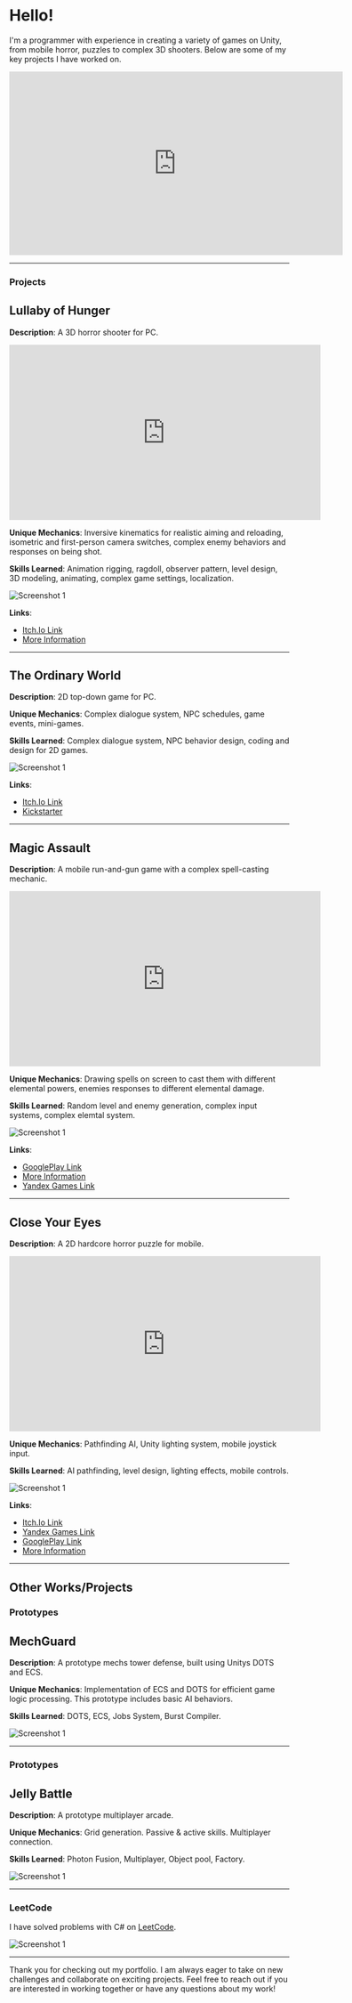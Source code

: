 # Hello!

I'm a programmer with experience in creating a variety of games on Unity, from mobile horror, puzzles to complex 3D shooters. Below are some of my key projects I have worked on.

<iframe width="600" height="330" src="https://www.youtube.com/embed/Txi0ZCo5lIg?si=E_fji96mTxfimcDq" title="YouTube video player" frameborder="0" allow="accelerometer; autoplay; clipboard-write; encrypted-media; gyroscope; picture-in-picture; web-share" referrerpolicy="strict-origin-when-cross-origin" allowfullscreen></iframe>

---


### Projects

## Lullaby of Hunger

**Description**: A 3D horror shooter for PC.

<iframe width="560" height="315" src="https://www.youtube.com/embed/tgxWWx9oRBs?si=ZnGdGeWb0kL7NFtu" title="YouTube video player" frameborder="0" allow="accelerometer; autoplay; clipboard-write; encrypted-media; gyroscope; picture-in-picture; web-share" referrerpolicy="strict-origin-when-cross-origin" allowfullscreen></iframe>

**Unique Mechanics**: Inversive kinematics for realistic aiming and reloading, isometric and first-person camera switches, complex enemy behaviors and responses on being shot.

**Skills Learned**: Animation rigging, ragdoll, observer pattern, level design, 3D modeling, animating, complex game settings, localization.

![Screenshot 1](Assets/Images/LohUf1.gif)

**Links**:
- [Itch.Io Link](https://pinkthing.itch.io/lullaby-of-hunger)
- [More Information](https://www.behance.net/gallery/201274647/Lullaby-Of-Hunger)

---

## The Ordinary World

**Description**: 2D top-down game for PC.

**Unique Mechanics**: Complex dialogue system, NPC schedules, game events, mini-games.

**Skills Learned**: Complex dialogue system, NPC behavior design, coding and design for 2D games.

![Screenshot 1](Assets/Images/tow.png)

**Links**:
- [Itch.Io Link](https://ordinaryworldgame.itch.io/ordinary-world)
- [Kickstarter](https://www.kickstarter.com/projects/ordinaryworld/ordinary-world-the-video-game-0?ref=user_menu) 

---

## Magic Assault

**Description**: A mobile run-and-gun game with a complex spell-casting mechanic.

<iframe width="560" height="315" src="https://www.youtube.com/embed/LhD1Jo8dpi4?si=-h3UHhLYU35ogLzi" frameborder="0" allow="accelerometer; autoplay; encrypted-media; gyroscope; picture-in-picture" allowfullscreen></iframe>

**Unique Mechanics**: Drawing spells on screen to cast them with different elemental powers, enemies responses to different elemental damage.

**Skills Learned**: Random level and enemy generation, complex input systems, complex elemtal system.

![Screenshot 1](Assets/Images/ma.png)

**Links**:
- [GooglePlay Link](https://play.google.com/store/apps/details?id=com.PinkThing.MagicAssault&hl=en&gl=US)
- [More Information](https://www.behance.net/gallery/191525399/Magic-Assault)
- [Yandex Games Link](https://yandex.ru/games/app/293707?utm_source=app_page)

---

## Close Your Eyes

**Description**: A 2D hardcore horror puzzle for mobile.

<iframe width="560" height="315" src="https://www.youtube.com/embed/jfJetNccV8Y?si=a_O85Jap6q9El3Wd" frameborder="0" allow="accelerometer; autoplay; encrypted-media; gyroscope; picture-in-picture" allowfullscreen></iframe>

**Unique Mechanics**: Pathfinding AI, Unity lighting system, mobile joystick input.

**Skills Learned**: AI pathfinding, level design, lighting effects, mobile controls.

![Screenshot 1](Assets/Images/Cye.png)

**Links**:
- [Itch.Io Link](https://pinkthing.itch.io/close-your-eyes)
- [Yandex Games Link](https://yandex.ru/games/app/293705?utm_source=app_page)
- [GooglePlay Link](https://play.google.com/store/apps/details?id=com.PinkThing.com.unity.template.CloseYourEyes&hl=en&gl=US)
- [More Information](https://www.behance.net/gallery/191466445/Close-Your-Eyes)

---

## Other Works/Projects

### Prototypes

## MechGuard

**Description**: A prototype mechs tower defense, built using Unitys DOTS and ECS.

**Unique Mechanics**: Implementation of ECS and DOTS for efficient game logic processing. This prototype includes basic AI behaviors.

**Skills Learned**: DOTS, ECS, Jobs System, Burst Compiler.

![Screenshot 1](Assets/Images/Mg.gif)

---

### Prototypes

## Jelly Battle

**Description**: A prototype multiplayer arcade.

**Unique Mechanics**: Grid generation. Passive & active skills. Multiplayer connection.

**Skills Learned**: Photon Fusion, Multiplayer, Object pool, Factory.

![Screenshot 1](Assets/Images/JbGif.gif)

---

### LeetCode

I have solved problems with C# on [LeetCode](https://leetcode.com/u/s0dya/).

![Screenshot 1](Assets/Images/Leet.png)

---

Thank you for checking out my portfolio. I am always eager to take on new challenges and collaborate on exciting projects. Feel free to reach out if you are interested in working together or have any questions about my work!
